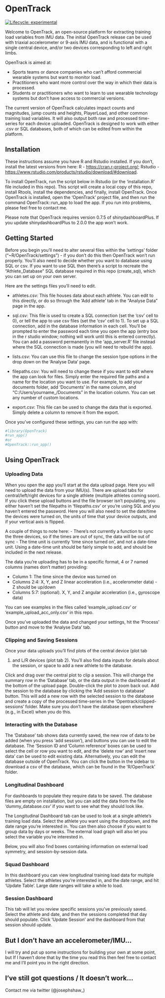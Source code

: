 
<!-- README.md is generated from README.Rmd. Please edit that file -->

# OpenTrack

<!-- badges: start -->

[![Lifecycle:
experimental](https://img.shields.io/badge/lifecycle-experimental-orange.svg)](https://www.tidyverse.org/lifecycle/#experimental)
<!-- badges: end -->

Welcome to OpenTrack, an open-source platform for extracting training
load variables from IMU data. The initial OpenTrack release can be used
with triaxial accelerometer or 9-axis IMU data, and is functional with a
single central device, and/or two devices corresponding to left and
right limbs.

OpenTrack is aimed at:  
- Sports teams or dance companies who can’t afford commercial wearable
systems but want to monitor load.  
- Practitioners who want more control over the way in which their data
is processed.  
- Students or practitioners who want to learn to use wearable technology
systems but don’t have access to commercial versions.

The current version of OpenTrack calculates impact counts and
magnitudes, jump counts and heights, PlayerLoad, and other common
training load variables. It will also output both raw and processed
time-series for each device uploaded. OpenTrack is designed to work with
either .csv or SQL databases, both of which can be edited from within
the platform.

## Installation

These instructions assume you have R and Rstudio installed. If you
don’t, install the latest versions from here: R -
<https://cran.r-project.org/>; Rstudio -
<https://www.rstudio.com/products/rstudio/download/#download>.

To install OpenTrack, run the script below in Rstudio (or the
‘installation.R’ file included in this repo). This script will create a
local copy of this repo, install Rtools, install the dependencies, and
finally, install OpenTrack. Once OpenTrack is installed, open the
‘OpenTrack’ project file, and then run the command OpenTrack::run\_app
to load the app. If you run into problems, please feel free to contact
me.

Please note that OpenTrack requires version 0.7.5 of shinydashboardPlus.
If you update shinydashboardPlus to 2.0.0 the app won’t work.

## Getting Started

Before you begin you’ll need to alter several files within the
‘settings’ folder (“\~R/OpenTrack/settings”) - if you don’t do this then
OpenTrack won’t run properly. You’ll also need to decide whether you
want to database using SQL or csv. If you want to use SQL then there’s a
script to recreate the “Athlete\_Database” SQL database required in this
repo (create\_sql), which you can set up on your own server.

Here are the settings files you’ll need to edit.

-   athletes.csv: This file houses data about each athlete. You can edit
    to this directly, or do so through the ‘Add athlete’ tab in the
    “Analyse Data” page in the app.

-   sql.csv: This file is used to create a SQL connection (set the ‘csv’
    cell to 0), or tell the app to use csv files (set the ‘csv’ cell to
    1). To set up a SQL connection, add in the database information in
    each cell. You’ll be prompted to enter the password each time you
    open the app (entry box in the r studio window; nothing will work
    until this is entered correctly). You can add a password permanently
    in the ‘app\_server.R’ file instead where the SQL connection is made
    (you will need to rebuild the app).

-   lists.csv: You can use this file to change the session type options
    in the drop down on the ‘Analyse Data’ page.

-   filepaths.csv: You will need to change these if you want to edit
    where the app can look for files. Simply enter the required file
    paths and a name for the location you want to use. For example, to
    add your documents folder, add ‘Documents’ in the name column, and
    “C:/Users/yourname\_/Documents” in the location column. You can set
    any number of custom locations.

-   export.csv: This file can be used to change the data that is
    exported. Simply delete a column to remove it from the export.

Once you’ve configured these settings, you can run the app with:

``` r
#library(OpenTrack)
#run_app()
#or
#OpenTrack::run_app()
```

## Using OpenTrack

### Uploading Data

When you open the app you’ll start at the data upload page. Here you
will need to upload the data from your IMU(s). There are upload tabs for
central/left/right devices for a single athlete (multiple athletes
coming soon). If you click these upload buttons and the file browser
isn’t populating, you either haven’t set the filepaths in
‘filepaths.csv’ or you’re using SQL and you haven’t entered the
password. Here you will also need to set the date/time the devices were
turned on, the units of time that your device outputs, and if your
vertical axis is flipped.

A couple of things to note here: - There’s not currently a function to
sync the three devices, so if the times are out of sync, the data will
be out of sync - The time unit is currently ‘time since turned on’, and
not a date-time unit. Using a date-time unit should be fairly simple to
add, and should be included in the next release.

The data you’re uploading has to be in a specific format, 4 or 7 named
columns (names don’t matter) providing:  
- Column 1: The time since the device was turned on  
- Columns 2:4: X, Y, and Z linear acceleration (i.e., accelerometer
data) - Z should be up/down  
- Columns 5:7: (optional). X, Y, and Z angular acceleration (i.e.,
gyroscope data)

You can see examples in the files called ‘example\_upload.csv’ or
‘example\_upload\_acc\_only.csv’ in this repo.

Once you’ve uploaded the data and changed your settings, hit the
‘Process’ button and move to the ‘Analyse Data’ tab.

### Clipping and Saving Sessions

Once your data uploads you’ll find plots of the central device (plot tab
1) and L/R devices (plot tab 2). You’ll also find data inputs for
details about the session, or space to add a new athlete to the
database.

Click and drag over the central plot to clip a session. This will change
the summary row in the ‘Database’ tab, or the data output in the
dashboard at the bottom of the upload page. Double-click the plot to
zoom back out. Add the session to the database by clicking the ‘Add
session to database’ button. This will add a new row with the selected
session to the database and create a copy of the processed time-series
in the ‘Opentrack/clipped-sessions’ folder. Make sure you don’t have the
database open elsewhere (e.g., in Excel) when you do this.

### Interacting with the Database

The ‘Database’ tab shows data currently saved, the new row of data to be
added (when you press ‘add session’), and buttons you can use to edit
the database. The ‘Session ID and ’Column reference’ boxes can be used
to select the cell or row you want to edit, and the ‘delete row’ and
‘insert new data’ can be used to edit existing data. Alternatively, you
can edit the database outside of OpenTrack. You can click the button in
the sidebar to download a csv of the database, which can be found in the
‘R/OpenTrack’ folder.

### Longitudinal Dashboard

For dashboards to populate they require data to be saved. The database
files are empty on installation, but you can add the data from the file
‘dummy\_database.csv’ if you want to see what they should look like.

The Longitudinal Dashboard tab can be used to look at a single athlete’s
training load data. Select the athlete you want using the dropdown, and
the date range you’re interested in. You can then also choose if you
want to group data by days or weeks. The external load graph will also
let you select the variable you’re interested in.

Below, you will also find boxes containing information on external load
symmetry, and session-by-session data.

### Squad Dashboard

In this dashboard you can view longitudinal training load data for
multiple athletes. Select the athletes you’re interested in, and the
date range, and hit ‘Update Table’. Large date ranges will take a while
to load.

### Session Dashboard

This tab will let you review specific sessions you’ve previously saved.
Select the athlete and date, and then the sessions completed that day
should populate. Click ‘Update Session’ and the dashboard from that
session should update.

## But I don’t have an accelerometer/IMU…

I will try and put up some instructions for building your own at some
point, but If I haven’t done that by the time you read this then feel
free to contact me and I’ll point you in the right direction.

## I’ve still got questions / It doesn’t work…

Contact me via twitter (@josephshaw\_)
